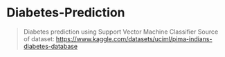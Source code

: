 # Diabetes-Prediction
> Diabetes prediction using Support Vector Machine Classifier
> Source of dataset: https://www.kaggle.com/datasets/uciml/pima-indians-diabetes-database
